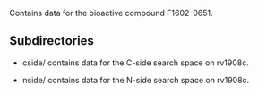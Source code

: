 Contains data for the bioactive compound F1602-0651.

## Subdirectories

- cside/ contains data for the C-side search space on rv1908c.

- nside/ contains data for the N-side search space on rv1908c.

